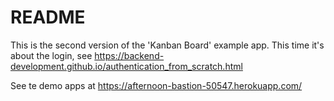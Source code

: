 # README

This is the second version of the 'Kanban Board' example app.
This time it's about the login, see
https://backend-development.github.io/authentication_from_scratch.html

See te demo apps at https://afternoon-bastion-50547.herokuapp.com/
 